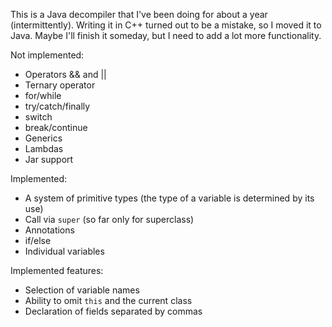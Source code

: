 This is a Java decompiler that I've been doing for about a year (intermittently).
Writing it in C++ turned out to be a mistake, so I moved it to Java.
Maybe I'll finish it someday, but I need to add a lot more functionality.

Not implemented:
- Operators && and ||
- Ternary operator
- for/while
- try/catch/finally
- switch
- break/continue
- Generics
- Lambdas
- Jar support

Implemented:
- A system of primitive types (the type of a variable is determined by its use)
- Call via `super` (so far only for superclass)
- Annotations
- if/else
- Individual variables

Implemented features:
- Selection of variable names
- Ability to omit `this` and the current class
- Declaration of fields separated by commas
